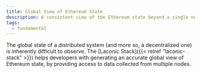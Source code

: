 ```yaml
---
title: Global View of Ethereum State
description: A consistent view of the Ethereum state beyond a single node's view
tags:
  - fundamental
---
```


The global state of a distributed system (and more so, a decentralized one) is inherently difficult to observe. The [Laconic Stack]({{< relref "laconic-stack" >}}) helps developers with generating an accurate global view of Ethereum state, by providing access to data collected from multiple nodes.

